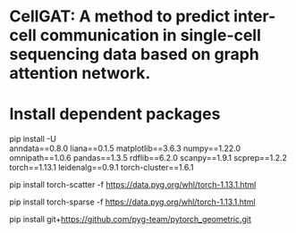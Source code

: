 # CellGAT: A method to predict inter-cell communication in single-cell sequencing data based on graph attention network.

# Install dependent packages
pip install -U\
    anndata==0.8.0 
    liana==0.1.5 
    matplotlib==3.6.3 
    numpy==1.22.0 
    omnipath==1.0.6 
    pandas==1.3.5 
    rdflib==6.2.0 
    scanpy==1.9.1 
    scprep==1.2.2 
    torch==1.13.1
    leidenalg==0.9.1 
    torch-cluster==1.6.1
    
pip install torch-scatter -f https://data.pyg.org/whl/torch-1.13.1.html

pip install torch-sparse -f https://data.pyg.org/whl/torch-1.13.1.html

pip install git+https://github.com/pyg-team/pytorch_geometric.git

    
